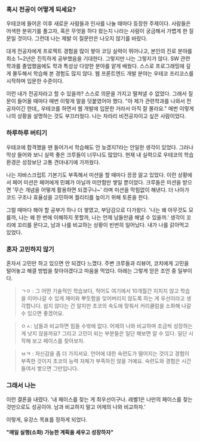 ### 혹시 전공이 어떻게 되세요?

우테코에 들어온 이후 새로운 사람들과 인사를 나눌 때마다 등장한 주제이다. 사람들은 어색한 분위기를 풀고자, 혹은 무엇을 하다 왔는지 나라는 사람이 궁금해서 가볍게 한 질문일 것이다. 그런데 나는 제발 이 질문만은 나오지 않기를 바랐다.

대게 전공자에게 프로젝트 경험을 많이 쌓아 코딩 실력이 뛰어나고, 본인의 진로 분야를 최소 1~2년은 진득하게 공부했음을 기대한다. 그렇지만 나는 그렇지가 않다. SW 관련 학과를 졸업했음에도 학과 특성상 다양한 분야를 얕게 배웠다. 스스로 프로그래밍에 깊게 몰두해서 학습해 본 경험도 많지 않다. 웹 프론트엔드 개발 분야는 우테코 프리코스를 시작하며 입문한 수준이다.

이런 내가 전공자라고 할 수 있을까? 스스로 의문을 가지고 떨쳐낼 수 없었다. 그래서 질문이 들어올 때마다 매번 이렇게 말을 덧붙였어야 했다. "아 제가 관련학과를 나와서 전공자이긴 한데,, 우테코를 하면서 웹 개발에 입문한 거라서 아직 잘 몰라요." 매번 이렇게 나의 상황을 설명하는 것도 부끄러웠다. 나는 차라리 비전공자이고 싶은 사람이었다.

### 하루하루 버티기

우테코에 합격했을 땐 들어가서 학습해도 안 늦겠지?라는 안일한 생각이 있었다. 그러나 막상 들어와 보니 실력 좋은 크루들이 너무나도 많았다. 현재 내 실력으로 우테코의 학습 환경은 성장보단 고통 견뎌내기에 가까웠다.

나는 자바스크립트 기본기도 부족해서 미션을 할 때마다 끙끙 앓고 있었다. 이런 상황에서 페어 미션은 페어에게 민폐가 아닐까 미안함만 쌓일 뿐이었다. 크루들은 미션을 받으면 '무슨 개념을 어떻게 활용하면 되겠구나~' 라며 미션을 막힘없이 해낸다. 더 나아가 코드 구조나 효율성을 고민하며 퀄리티를 높이기 위해 토론을 한다.

그럴 때마다 해야 할 공부가 하나 더 쌓였고, 부담감으로 다가왔다. '나는 왜 아무것도 모를까, 나는 왜 한 번에 이해하지 못할까, 나는 언제 남들만큼 해낼 수 있을까.' 생각이 꼬리에 꼬리를 문다고, 남과 나를 비교하는 상황이 빈번히 일어났다. 내가 나를 갉아먹고 있었다.

### 혼자 고민하지 않기

혼자서 고민만 하고 있으면 안 되겠다 느꼈다. 주변 크루들과 리뷰어, 코치에게 고민을 털어놓고 해결 방법을 찾아야겠다고 마음을 먹었다. 아래는 그렇게 얻은 조언 중 일부이다.

> ㄱㅇ : 그 어떤 기술적인 학습보다, 적어도 여기에서 10개월간 지치지 않고 학습을 이어나갈 수 있게 재미와 뿌듯함을 잊어버리지 않도록 하는 게 우선이라고 생각합니다. 쉽지 않다는 건 알지만 초코의 속도에 맞춰서 커리큘럼을 소화해 나갈 수 있으면 좋겠어요.

> ㅇㅅ: 남들과 비교하면 힘들 수밖에 없다. 어제의 나와 비교하며 조금씩 성장하는 게 낫지 않을까요? 그리고 고민이 되는 부분들은 일단 해보면 알 수 있다. 일단 시작해 보고 페이스를 찾아보자.

> ㅂㅋ : 자신감을 좀 더 가지셔요. 언어에 대한 숙련도가 떨어지는 것이고 경험이 부족한 것이지 초코의 능력 자체가 부족하진 않을 거예요. 숙련도와 경험은 시간 들여서 쌓으면 그만입니다.

### 그래서 나는

이런 결론을 내렸다.
'내 페이스를 찾는 게 최우선이구나.
레벨1은 나만의 페이스를 찾는 것만으로도 성공이야.
남과 비교하지 말고 어제의 나와 비교하자.'

이렇게, 유강스 목표를 정하게 되었다.

**"매일 실행(소화) 가능한 계획을 세우고 성장하자"**
